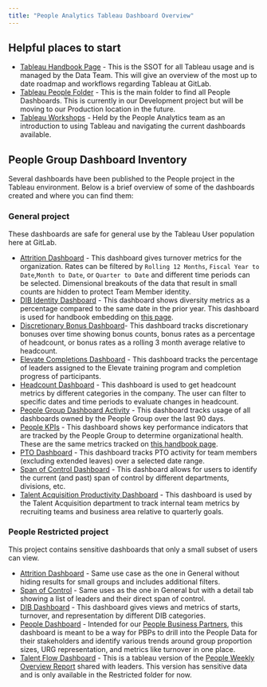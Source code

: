 ```yaml
---
title: "People Analytics Tableau Dashboard Overview"
---
```


## Helpful places to start

- [Tableau Handbook Page](/handbook/business-technology/data-team/platform/tableau/) - This is the SSOT for all Tableau usage and is managed by the Data Team. This will give an overview of the most up to date roadmap and workflows regarding Tableau at GitLab.
- [Tableau People Folder](https://10az.online.tableau.com/#/site/gitlab/projects/300909) - This is the main folder to find all People Dashboards. This is currently in our Development project but will be moving to our Production location in the future.
- [Tableau Workshops](https://docs.google.com/document/d/1ChdkC7Tep_HL6UqvJ6PNzLxDmR7QNo5LN823wS0ZAZU/edit#heading=h.2e7gftq6eevx) - Held by the People Analytics team as an introduction to using Tableau and navigating the current dashboards available.

## People Group Dashboard Inventory

Several dashboards have been published to the People project in the Tableau environment. Below is a brief overview of some of the dashboards created and where you can find them:

### General project

These dashboards are safe for general use by the Tableau User population here at GitLab.

- [Attrition Dashboard](https://10az.online.tableau.com/#/site/gitlab/workbooks/2024177?:origin=card_share_link) - This dashboard gives turnover metrics for the organization. Rates can be filtered by `Rolling 12 Months`, `Fiscal Year to Date`,`Month to Date`, or `Quarter to Date` and different time periods can be selected. Dimensional breakouts of the data that result in small counts are hidden to protect Team Member identity.
- [DIB Identity Dashboard](https://10az.online.tableau.com/#/site/gitlab/workbooks/2188641?:origin=card_share_link) - This dashboard shows diversity metrics as a percentage compared to the same date in the prior year. This dashboard is used for handbook embedding on [this page](https://handbook.gitlab.com/handbook/company/culture/inclusion/identity-data/).
- [Discretionary Bonus Dashboard](https://10az.online.tableau.com/#/site/gitlab/workbooks/2177808?:origin=card_share_link)- This dashboard tracks discretionary bonuses over time showing bonus counts, bonus rates as a percentage of headcount, or bonus rates as a rolling 3 month average relative to headcount.
- [Elevate Completions Dashboard](https://10az.online.tableau.com/#/site/gitlab/workbooks/2118590?:origin=card_share_link) - This dashboard tracks the percentage of leaders assigned to the Elevate training program and completion progress of participants.
- [Headcount Dashboard](https://10az.online.tableau.com/#/site/gitlab/workbooks/1864887?:origin=card_share_link) - This dashboard is used to get headcount metrics by different categories in the company. The user can filter to specific dates and time periods to evaluate changes in headcount.
- [People Group Dashboard Activity](https://10az.online.tableau.com/#/site/gitlab/workbooks/2236727?:origin=card_share_link) - This dashboard tracks usage of all dashboards owned by the People Group over the last 90 days.
- [People KPIs](https://10az.online.tableau.com/#/site/gitlab/workbooks/2147990?:origin=card_share_link) - This dashboard shows key performance indicators that are tracked by the People Group to determine organizational health. These are the same metrics tracked on [this handbook page](https://handbook.gitlab.com/handbook/people-group/people-success-performance-indicators/).
- [PTO Dashboard](https://10az.online.tableau.com/#/site/gitlab/workbooks/2217877?:origin=card_share_link) - This dashboard tracks PTO activity for team members (excluding extended leaves) over a selected date range.
- [Span of Control Dashboard](https://10az.online.tableau.com/#/site/gitlab/workbooks/1964349?:origin=card_share_link) - This dashboard allows for users to identify the current (and past) span of control by different departments, divisions, etc.
- [Talent Acquisition Productivity Dashboard](https://10az.online.tableau.com/#/site/gitlab/workbooks/2028013?:origin=card_share_link) - This dashboard is used by the Talent Acquisition department to track internal team metrics by recruiting teams and business area relative to quarterly goals.

### People Restricted project

This project contains sensitive dashboards that only a small subset of users can view.

- [Attrition Dashboard](https://10az.online.tableau.com/#/site/gitlab/workbooks/2018838?:origin=card_share_link) - Same use case as the one in General without hiding results for small groups and includes additional filters.
- [Span of Control](https://10az.online.tableau.com/#/site/gitlab/workbooks/1871908?:origin=card_share_link) - Same uses as the one in General but with a detail tab showing a list of leaders and their direct span of control.
- [DIB Dashboard](https://10az.online.tableau.com/#/site/gitlab/workbooks/1953472?:origin=card_share_link) - This dashboard gives views and metrics of starts, turnover, and representation by different DIB categories.
- [People Dashboard](https://10az.online.tableau.com/#/site/gitlab/workbooks/1887121?:origin=card_share_link) - Intended for our [People Business Partners](/handbook/people-group/#people-business-partner-alignment-to-division), this dashboard is meant to be a way for PBPs to drill into the People Data for their stakeholders and identify various trends around group proportion sizes, URG representation, and metrics like turnover in one place.
- [Talent Flow Dashboard](https://10az.online.tableau.com/#/site/gitlab/workbooks/1907866?:origin=card_share_link) - This is a tableau version of the [People Weekly Overview Report](https://docs.google.com/spreadsheets/d/1L8Hl301wDqJlGg8JyxHdpa4DZdttuaX23-BRyWruMA4/edit#gid=221950393) shared with leaders. This version has sensitive data and is only available in the Restricted folder for now.
